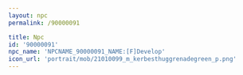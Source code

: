 ```yaml
---
layout: npc
permalink: /90000091

title: Npc
id: '90000091'
npc_name: 'NPCNAME_90000091_NAME:[F]Develop'
icon_url: 'portrait/mob/21010099_m_kerbesthuggrenadegreen_p.png'
---
```

